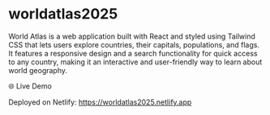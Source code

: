 # worldatlas2025

World Atlas is a web application built with React and styled using Tailwind CSS that lets users explore countries, their capitals, populations, and flags. It features a responsive design and a search functionality for quick access to any country, making it an interactive and user-friendly way to learn about world geography.


🌐 Live Demo

Deployed on Netlify: https://worldatlas2025.netlify.app
